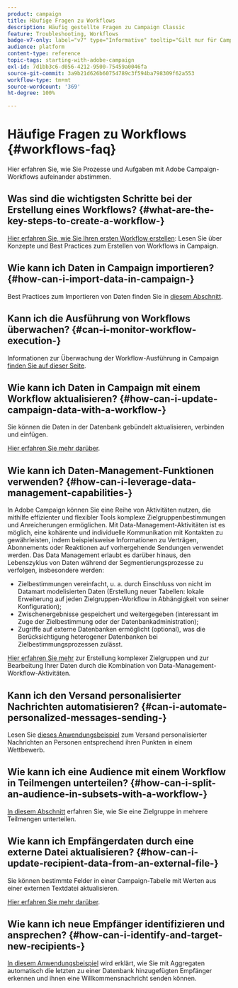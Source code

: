```yaml
---
product: campaign
title: Häufige Fragen zu Workflows
description: Häufig gestellte Fragen zu Campaign Classic
feature: Troubleshooting, Workflows
badge-v7-only: label="v7" type="Informative" tooltip="Gilt nur für Campaign Classic v7"
audience: platform
content-type: reference
topic-tags: starting-with-adobe-campaign
exl-id: 7d1bb3c6-d056-4212-9500-75459a0046fa
source-git-commit: 3a9b21d626b60754789c3f594ba798309f62a553
workflow-type: tm+mt
source-wordcount: '369'
ht-degree: 100%

---
```


# Häufige Fragen zu Workflows {#workflows-faq}



Hier erfahren Sie, wie Sie Prozesse und Aufgaben mit Adobe Campaign-Workflows aufeinander abstimmen.

## Was sind die wichtigsten Schritte bei der Erstellung eines Workflows? {#what-are-the-key-steps-to-create-a-workflow-}

[Hier erfahren Sie, wie Sie Ihren ersten Workflow erstellen](../../workflow/using/building-a-workflow.md): Lesen Sie über Konzepte und Best Practices zum Erstellen von Workflows in Campaign.

## Wie kann ich Daten in Campaign importieren? {#how-can-i-import-data-in-campaign-}

Best Practices zum Importieren von Daten finden Sie in [diesem Abschnitt](../../platform/using/import-export-best-practices.md).

## Kann ich die Ausführung von Workflows überwachen? {#can-i-monitor-workflow-execution-}

Informationen zur Überwachung der Workflow-Ausführung in Campaign [finden Sie auf dieser Seite](../../workflow/using/starting-a-workflow.md).

## Wie kann ich Daten in Campaign mit einem Workflow aktualisieren? {#how-can-i-update-campaign-data-with-a-workflow-}

Sie können die Daten in der Datenbank gebündelt aktualisieren, verbinden und einfügen.

[Hier erfahren Sie mehr darüber](../../workflow/using/update-data.md).

## Wie kann ich Daten-Management-Funktionen verwenden? {#how-can-i-leverage-data-management-capabilities-}

In Adobe Campaign können Sie eine Reihe von Aktivitäten nutzen, die mithilfe effizienter und flexibler Tools komplexe Zielgruppenbestimmungen und Anreicherungen ermöglichen. Mit Data-Management-Aktivitäten ist es möglich, eine kohärente und individuelle Kommunikation mit Kontakten zu gewährleisten, indem beispielsweise Informationen zu Verträgen, Abonnements oder Reaktionen auf vorhergehende Sendungen verwendet werden. Das Data Management erlaubt es darüber hinaus, den Lebenszyklus von Daten während der Segmentierungsprozesse zu verfolgen, insbesondere werden:

* Zielbestimmungen vereinfacht, u. a. durch Einschluss von nicht im Datamart modelisierten Daten (Erstellung neuer Tabellen: lokale Erweiterung auf jeden Zielgruppen-Workflow in Abhängigkeit von seiner Konfiguration);
* Zwischenergebnisse gespeichert und weitergegeben (interessant im Zuge der Zielbestimmung oder der Datenbankadministration);
* Zugriffe auf externe Datenbanken ermöglicht (optional), was die Berücksichtigung heterogener Datenbanken bei Zielbestimmungsprozessen zulässt.

[Hier erfahren Sie mehr](../../workflow/using/targeting-data.md#data-management) zur Erstellung komplexer Zielgruppen und zur Bearbeitung Ihrer Daten durch die Kombination von Data-Management-Workflow-Aktivitäten.

## Kann ich den Versand personalisierter Nachrichten automatisieren? {#can-i-automate-personalized-messages-sending-}

Lesen Sie [dieses Anwendungsbeispiel](../../workflow/using/enriching-data.md) zum Versand personalisierter Nachrichten an Personen entsprechend ihren Punkten in einem Wettbewerb.

## Wie kann ich eine Audience mit einem Workflow in Teilmengen unterteilen? {#how-can-i-split-an-audience-in-subsets-with-a-workflow-}

[In diesem Abschnitt](../../workflow/using/split.md) erfahren Sie, wie Sie eine Zielgruppe in mehrere Teilmengen unterteilen.

## Wie kann ich Empfängerdaten durch eine externe Datei aktualisieren? {#how-can-i-update-recipient-data-from-an-external-file-}

Sie können bestimmte Felder in einer Campaign-Tabelle mit Werten aus einer externen Textdatei aktualisieren.

[Hier erfahren Sie mehr darüber](../../platform/using/import-operations-samples.md#example--enrich-the-values-with-those-of-an-external-file).

## Wie kann ich neue Empfänger identifizieren und ansprechen? {#how-can-i-identify-and-target-new-recipients-}

[In diesem Anwendungsbeispiel](../../workflow/using/using-aggregates.md) wird erklärt, wie Sie mit Aggregaten automatisch die letzten zu einer Datenbank hinzugefügten Empfänger erkennen und ihnen eine Willkommensnachricht senden können.
